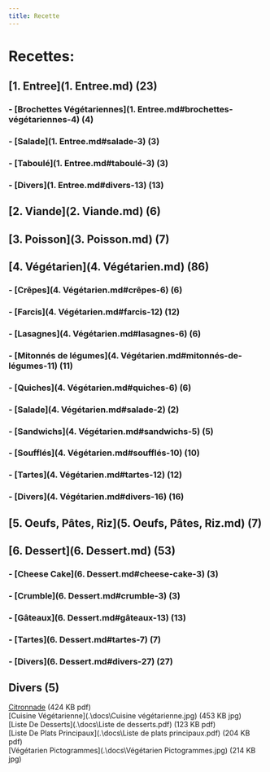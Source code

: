 ```yaml
---
title: Recette
---  
```

# Recettes:  
## [1. Entree](1. Entree.md) (23)  
### - [Brochettes Végétariennes](1. Entree.md#brochettes-végétariennes-4) (4)  
### - [Salade](1. Entree.md#salade-3) (3)  
### - [Taboulé](1. Entree.md#taboulé-3) (3)  
### - [Divers](1. Entree.md#divers-13) (13)  
## [2. Viande](2. Viande.md) (6)  
## [3. Poisson](3. Poisson.md) (7)  
## [4. Végétarien](4. Végétarien.md) (86)  
### - [Crêpes](4. Végétarien.md#crêpes-6) (6)  
### - [Farcis](4. Végétarien.md#farcis-12) (12)  
### - [Lasagnes](4. Végétarien.md#lasagnes-6) (6)  
### - [Mitonnés de légumes](4. Végétarien.md#mitonnés-de-légumes-11) (11)  
### - [Quiches](4. Végétarien.md#quiches-6) (6)  
### - [Salade](4. Végétarien.md#salade-2) (2)  
### - [Sandwichs](4. Végétarien.md#sandwichs-5) (5)  
### - [Soufflés](4. Végétarien.md#soufflés-10) (10)  
### - [Tartes](4. Végétarien.md#tartes-12) (12)  
### - [Divers](4. Végétarien.md#divers-16) (16)  
## [5. Oeufs, Pâtes, Riz](5. Oeufs, Pâtes, Riz.md) (7)  
## [6. Dessert](6. Dessert.md) (53)  
### - [Cheese Cake](6. Dessert.md#cheese-cake-3) (3)  
### - [Crumble](6. Dessert.md#crumble-3) (3)  
### - [Gâteaux](6. Dessert.md#gâteaux-13) (13)  
### - [Tartes](6. Dessert.md#tartes-7) (7)  
### - [Divers](6. Dessert.md#divers-27) (27)  
## Divers (5)  
[Citronnade](.\docs\Citronnade.pdf) (424 KB pdf)  
[Cuisine Végétarienne](.\docs\Cuisine végétarienne.jpg) (453 KB jpg)  
[Liste De Desserts](.\docs\Liste de desserts.pdf) (123 KB pdf)  
[Liste De Plats Principaux](.\docs\Liste de plats principaux.pdf) (204 KB pdf)  
[Végétarien Pictogrammes](.\docs\Végétarien Pictogrammes.jpg) (214 KB jpg)  
